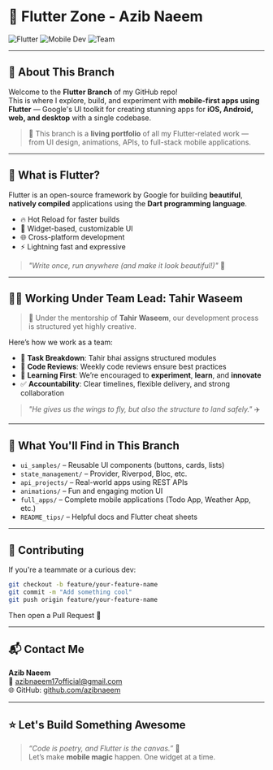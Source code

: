 # 🚀 Flutter Zone - Azib Naeem

![Flutter](https://img.shields.io/badge/Flutter-%2302569B.svg?style=for-the-badge&logo=flutter&logoColor=white)
![Mobile Dev](https://img.shields.io/badge/Mobile--First-blue?style=for-the-badge)
![Team](https://img.shields.io/badge/Team%20Lead-Tahir%20Waseem-%2300C49A?style=for-the-badge)

---

## 🧠 About This Branch

Welcome to the **Flutter Branch** of my GitHub repo!  
This is where I explore, build, and experiment with **mobile-first apps using Flutter** — Google's UI toolkit for creating stunning apps for **iOS, Android, web, and desktop** with a single codebase.

> 🎯 This branch is a **living portfolio** of all my Flutter-related work — from UI design, animations, APIs, to full-stack mobile applications.

---

## 📱 What is Flutter?

Flutter is an open-source framework by Google for building **beautiful**, **natively compiled** applications using the **Dart programming language**.

- 🔥 Hot Reload for faster builds  
- 🧩 Widget-based, customizable UI  
- 🌐 Cross-platform development  
- ⚡ Lightning fast and expressive

> _"Write once, run anywhere (and make it look beautiful!)"_ 💙

---

## 👨‍💻 Working Under Team Lead: Tahir Waseem

> 💼 Under the mentorship of **Tahir Waseem**, our development process is structured yet highly creative.

Here’s how we work as a team:

- 🧩 **Task Breakdown**: Tahir bhai assigns structured modules  
- 🔄 **Code Reviews**: Weekly code reviews ensure best practices  
- 🔬 **Learning First**: We’re encouraged to **experiment**, **learn**, and **innovate**  
- ✅ **Accountability**: Clear timelines, flexible delivery, and strong collaboration

> _"He gives us the wings to fly, but also the structure to land safely."_ ✈️

---

## 🧪 What You'll Find in This Branch

- `ui_samples/` – Reusable UI components (buttons, cards, lists)  
- `state_management/` – Provider, Riverpod, Bloc, etc.  
- `api_projects/` – Real-world apps using REST APIs  
- `animations/` – Fun and engaging motion UI  
- `full_apps/` – Complete mobile applications (Todo App, Weather App, etc.)  
- `README_tips/` – Helpful docs and Flutter cheat sheets  

---

## 🤝 Contributing

If you're a teammate or a curious dev:

```bash
git checkout -b feature/your-feature-name
git commit -m "Add something cool"
git push origin feature/your-feature-name
```

Then open a Pull Request 🚀

---

## 📬 Contact Me

**Azib Naeem**  
📧 [azibnaeem17official@gmail.com](mailto:azibnaeem17official@gmail.com)  
🌐 GitHub: [github.com/azibnaeem](https://github.com/azibnaeem)

---

## ⭐ Let's Build Something Awesome

> _“Code is poetry, and Flutter is the canvas.”_ 🎨  
Let’s make **mobile magic** happen. One widget at a time.

